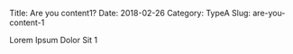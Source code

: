 Title: Are you content1?
Date: 2018-02-26
Category: TypeA
Slug: are-you-content-1

Lorem Ipsum Dolor Sit 1